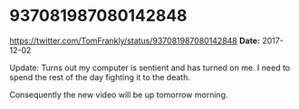 # 937081987080142848
https://twitter.com/TomFrankly/status/937081987080142848
**Date:** 2017-12-02

Update: Turns out my computer is sentient and has turned on me. I need to spend the rest of the day fighting it to the death.

Consequently the new video will be  up tomorrow morning.
